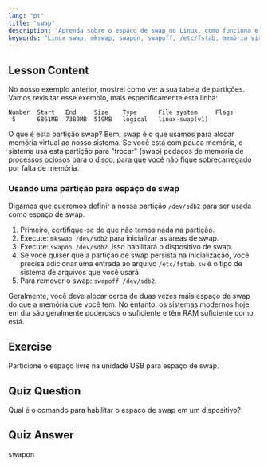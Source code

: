 ```yaml
---
lang: "pt"
title: "swap"
description: "Aprenda sobre o espaço de swap no Linux, como funciona e como criar e gerenciar partições de swap. Otimize o uso da memória do seu sistema com este guia!"
keywords: "Linux swap, mkswap, swapon, swapoff, /etc/fstab, memória virtual, iniciante em Linux, tutorial de Linux"
---
```


## Lesson Content

No nosso exemplo anterior, mostrei como ver a sua tabela de partições. Vamos revisitar esse exemplo, mais especificamente esta linha:

```
Number  Start   End     Size    Type      File system     Flags
 5      6861MB  7380MB  519MB   logical   linux-swap(v1)
```

O que é esta partição swap? Bem, swap é o que usamos para alocar memória virtual ao nosso sistema. Se você está com pouca memória, o sistema usa esta partição para "trocar" (swap) pedaços de memória de processos ociosos para o disco, para que você não fique sobrecarregado por falta de memória.

### Usando uma partição para espaço de swap

Digamos que queremos definir a nossa partição `/dev/sdb2` para ser usada como espaço de swap.

1. Primeiro, certifique-se de que não temos nada na partição.
2. Execute: `mkswap /dev/sdb2` para inicializar as áreas de swap.
3. Execute: `swapon /dev/sdb2`. Isso habilitará o dispositivo de swap.
4. Se você quiser que a partição de swap persista na inicialização, você precisa adicionar uma entrada ao arquivo `/etc/fstab`. `sw` é o tipo de sistema de arquivos que você usará.
5. Para remover o swap: `swapoff /dev/sdb2`.

Geralmente, você deve alocar cerca de duas vezes mais espaço de swap do que a memória que você tem. No entanto, os sistemas modernos hoje em dia são geralmente poderosos o suficiente e têm RAM suficiente como está.

## Exercise

Particione o espaço livre na unidade USB para espaço de swap.

## Quiz Question

Qual é o comando para habilitar o espaço de swap em um dispositivo?

## Quiz Answer

swapon
